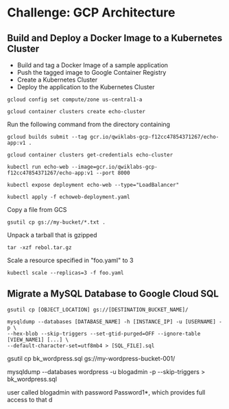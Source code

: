 # Challenge: GCP Architecture

## Build and Deploy a Docker Image to a Kubernetes Cluster
- Build and tag a Docker Image of a sample application
- Push the tagged image to Google Container Registry
- Create a Kubernetes Cluster
- Deploy the application to the Kubernetes Cluster


```
gcloud config set compute/zone us-central1-a
```

```
gcloud container clusters create echo-cluster
```

Run the following command from the directory containing
```
gcloud builds submit --tag gcr.io/qwiklabs-gcp-f12cc47854371267/echo-app:v1 .
```

```
gcloud container clusters get-credentials echo-cluster
```

```
kubectl run echo-web --image=gcr.io/qwiklabs-gcp-f12cc47854371267/echo-app:v1 --port 8000
```

```
kubectl expose deployment echo-web --type="LoadBalancer"
```

```
kubectl apply -f echoweb-deployment.yaml
```

Copy a file from GCS
```
gsutil cp gs://my-bucket/*.txt .	
```

Unpack a tarball that is gzipped
```
tar -xzf rebol.tar.gz
```

Scale a resource specified in "foo.yaml" to 3
```
kubectl scale --replicas=3 -f foo.yaml
```

## Migrate a MySQL Database to Google Cloud SQL
```
gsutil cp [OBJECT_LOCATION] gs://[DESTINATION_BUCKET_NAME]/
```
```
mysqldump --databases [DATABASE_NAME] -h [INSTANCE_IP] -u [USERNAME] -p \
--hex-blob --skip-triggers --set-gtid-purged=OFF --ignore-table [VIEW_NAME1] [...] \
--default-character-set=utf8mb4 > [SQL_FILE].sql
```

gsutil cp bk_wordpress.sql gs://my-wordpress-bucket-001/


mysqldump --databases wordpress -u blogadmin -p --skip-triggers  > bk_wordpress.sql


user called blogadmin with password Password1*, which provides full access to that d